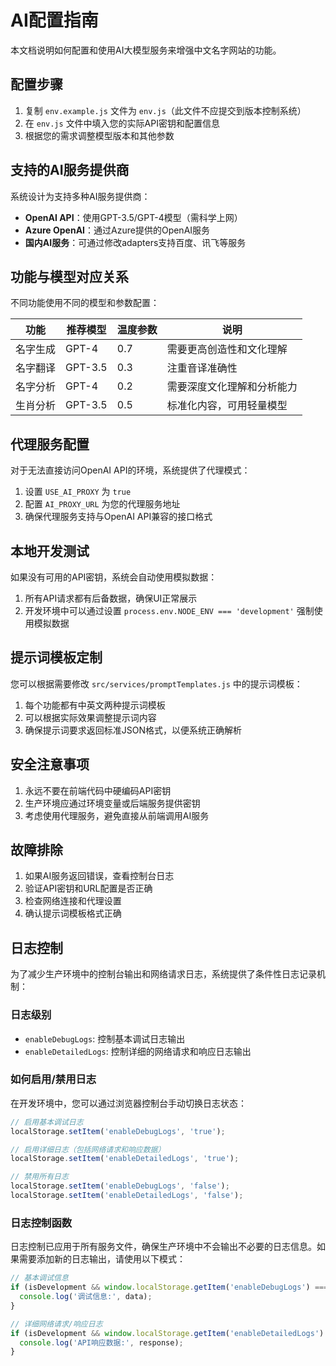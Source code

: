 # AI配置指南

本文档说明如何配置和使用AI大模型服务来增强中文名字网站的功能。

## 配置步骤

1. 复制 `env.example.js` 文件为 `env.js`（此文件不应提交到版本控制系统）
2. 在 `env.js` 文件中填入您的实际API密钥和配置信息
3. 根据您的需求调整模型版本和其他参数

## 支持的AI服务提供商

系统设计为支持多种AI服务提供商：

- **OpenAI API**：使用GPT-3.5/GPT-4模型（需科学上网）
- **Azure OpenAI**：通过Azure提供的OpenAI服务
- **国内AI服务**：可通过修改adapters支持百度、讯飞等服务

## 功能与模型对应关系

不同功能使用不同的模型和参数配置：

| 功能 | 推荐模型 | 温度参数 | 说明 |
|------|----------|---------|------|
| 名字生成 | GPT-4 | 0.7 | 需要更高创造性和文化理解 |
| 名字翻译 | GPT-3.5 | 0.3 | 注重音译准确性 |
| 名字分析 | GPT-4 | 0.2 | 需要深度文化理解和分析能力 |
| 生肖分析 | GPT-3.5 | 0.5 | 标准化内容，可用轻量模型 |

## 代理服务配置

对于无法直接访问OpenAI API的环境，系统提供了代理模式：

1. 设置 `USE_AI_PROXY` 为 `true`
2. 配置 `AI_PROXY_URL` 为您的代理服务地址
3. 确保代理服务支持与OpenAI API兼容的接口格式

## 本地开发测试

如果没有可用的API密钥，系统会自动使用模拟数据：

1. 所有API请求都有后备数据，确保UI正常展示
2. 开发环境中可以通过设置 `process.env.NODE_ENV === 'development'` 强制使用模拟数据

## 提示词模板定制

您可以根据需要修改 `src/services/promptTemplates.js` 中的提示词模板：

1. 每个功能都有中英文两种提示词模板
2. 可以根据实际效果调整提示词内容
3. 确保提示词要求返回标准JSON格式，以便系统正确解析

## 安全注意事项

1. 永远不要在前端代码中硬编码API密钥
2. 生产环境应通过环境变量或后端服务提供密钥
3. 考虑使用代理服务，避免直接从前端调用AI服务

## 故障排除

1. 如果AI服务返回错误，查看控制台日志
2. 验证API密钥和URL配置是否正确
3. 检查网络连接和代理设置
4. 确认提示词模板格式正确

## 日志控制

为了减少生产环境中的控制台输出和网络请求日志，系统提供了条件性日志记录机制：

### 日志级别

- `enableDebugLogs`: 控制基本调试日志输出
- `enableDetailedLogs`: 控制详细的网络请求和响应日志输出

### 如何启用/禁用日志

在开发环境中，您可以通过浏览器控制台手动切换日志状态：

```javascript
// 启用基本调试日志
localStorage.setItem('enableDebugLogs', 'true');

// 启用详细日志（包括网络请求和响应数据）
localStorage.setItem('enableDetailedLogs', 'true');

// 禁用所有日志
localStorage.setItem('enableDebugLogs', 'false');
localStorage.setItem('enableDetailedLogs', 'false');
```

### 日志控制函数

日志控制已应用于所有服务文件，确保生产环境中不会输出不必要的日志信息。如果需要添加新的日志输出，请使用以下模式：

```javascript
// 基本调试信息
if (isDevelopment && window.localStorage.getItem('enableDebugLogs') === 'true') {
  console.log('调试信息:', data);
}

// 详细网络请求/响应日志
if (isDevelopment && window.localStorage.getItem('enableDetailedLogs') === 'true') {
  console.log('API响应数据:', response);
}
``` 